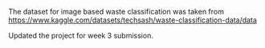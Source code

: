 The dataset for image based waste classification was taken from https://www.kaggle.com/datasets/techsash/waste-classification-data/data

Updated the project for week 3 submission.
